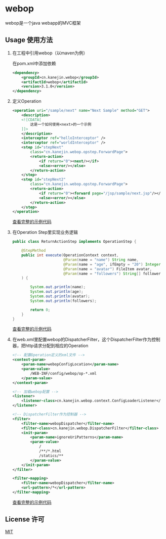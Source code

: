 # webop
webop是一个java webapp的MVC框架


## Usage 使用方法
1. 在工程中引用webop（以maven为例）

    在pom.xml中添加依赖
    ```xml
    <dependency>
        <groupId>cn.kanejin.webop</groupId>
        <artifactId>webop</artifactId>
        <version>3.1.0</version>
    </dependency>
    ```

2. 定义Operation
    ```xml
    <operation uri="/sample/next" name="Next Sample" method="GET">
        <description>
        <![CDATA[
            这是一个如何使用<next>的一个示例
        ]]>
        </description>
        <interceptor ref="helloInterceptor" />
        <interceptor ref="worldInterceptor" />
        <step id="stepNext"
            class="cn.kanejin.webop.opstep.ForwardPage">
            <return-action>
                <if return="0"><next/></if>
                <else><error/></else>
            </return-action>
        </step>
        <step id="stepNext2"
            class="cn.kanejin.webop.opstep.ForwardPage">
            <return-action>
                <if return="0"><forward page="/jsp/sample/next.jsp"/></if>
                <else><error/></else>
            </return-action>
        </step>
    </operation>
    ```
    [查看完整的示例代码](https://github.com/KaneJinCN/webop/blob/master/webop-sample/src/main/webapp/WEB-INF/config/webop/op-sample.xml)

3. 在Operation Step里实现业务逻辑
    ```java
    public class ReturnActionStep implements OperationStep {
    
    	@StepMethod
    	public int execute(OperationContext context,
    					   @Param(name = "name") String name,
    					   @Param(name = "age", ifEmpty = "20") Integer age,
    					   @Param(name = "avatar") FileItem avatar,
    					   @Param(name = "followers") String[] followers
    	) {
    
    		System.out.println(name);
    		System.out.println(age);
    		System.out.println(avatar);
    		System.out.println(followers);
    
    		return 0;
    	}
    }
    ```

    [查看完整的示例代码](https://github.com/KaneJinCN/webop/blob/master/webop-sample/src/main/java/cn/kanejin/webop/sample/opstep/ReturnActionStep.java)
    
4. 在web.xml里配置webop的DispatcherFilter，这个DispatcherFilter作为控制器，把http请求分配到相应的Operation

    ```xml
    <!-- 配置Operation定义的xml文件 -->
    <context-param>
        <param-name>webopConfigLocation</param-name>
        <param-value>
            /WEB-INF/config/webop/op-*.xml
        </param-value>
    </context-param>

    <!-- 加载webop配置 -->
    <listener>
        <listener-class>cn.kanejin.webop.context.ConfigLoaderListener</listener-class>
    </listener>

    <!-- DispatcherFilter作为控制器 -->
    <filter>
        <filter-name>webopDispatcher</filter-name>
        <filter-class>cn.kanejin.webop.DispatcherFilter</filter-class>
        <init-param>
            <param-name>ignoreUriPatterns</param-name>
            <param-value>
                /
                /**/*.html
                /statics/**
            </param-value>
        </init-param>
    </filter>

    <filter-mapping>
        <filter-name>webopDispatcher</filter-name>
        <url-pattern>/*</url-pattern>
    </filter-mapping>
    ```

    [查看完整的示例代码](https://github.com/KaneJinCN/webop/blob/master/webop-sample/src/main/webapp/WEB-INF/web.xml)

## License 许可
[MIT](https://github.com/KaneJinCN/webop/blob/master/LICENSE)

